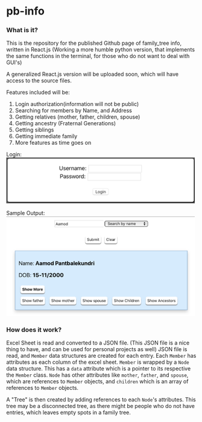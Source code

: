 # pb-info

### What is it?
This is the repository for the published Github page of family_tree info, written in React.js
(Working a more humble python version, that implements the same functions in the terminal, for those who do not want to deal with GUI's)


A generalized React.js version will be uploaded soon, which will have access to the source files.

Features included will be:

1. Login authorization(information will not be public)
1. Searching for members by Name, and Address
2. Getting relatives (mother, father, children, spouse)
3. Getting ancestry (Fraternal Generations)
4. Getting siblings
5. Getting immediate family
6. More features as time goes on

Login:  
<img src="login.png" alt="Login" width="500"/>

Sample Output:  
<img src="person.png" alt="drawing" width="500"/>

### How does it work?

Excel Sheet is read and converted to a JSON file. (This JSON file is a nice thing to have, and can be used for personal projects as well)
JSON file is read, and `Member` data structures are created for each entry. Each `Member` has attributes as each column of the excel sheet.
`Member` is wrapped by a `Node` data structure. This has a `data` attribute which is a pointer to its respective the `Member` class.
`Node` has other attributes like `mother`, `father`, and `spouse`, which are references to `Member` objects, and `children` which is an array of references to `Member` objects.

A "Tree" is then created by adding references to each `Node`'s attributes.
This tree may be a disconnected tree, as there might be people who do not have entries, which leaves empty spots in a family tree.
